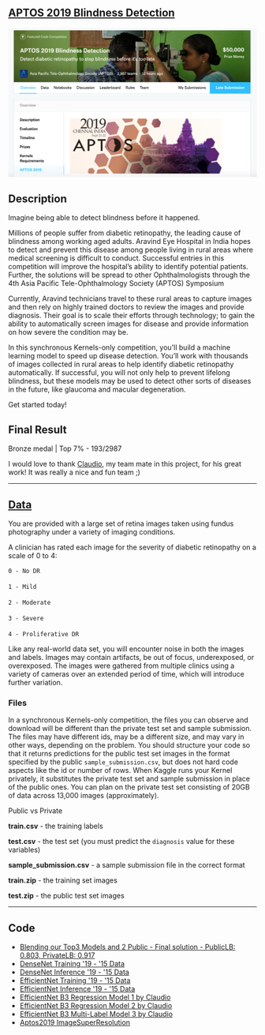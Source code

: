 [APTOS 2019 Blindness Detection](https://www.kaggle.com/c/aptos2019-blindness-detection/overview/description)
---

![aptos](img/aptos.png)

## Description

Imagine being able to detect blindness before it happened.

Millions of people suffer from diabetic retinopathy, the leading cause of blindness among working aged adults. Aravind Eye Hospital in India hopes to detect and prevent this disease among people living in rural areas where medical screening is difficult to conduct. Successful entries in this competition will improve the hospital’s ability to identify potential patients. Further, the solutions will be spread to other Ophthalmologists through the 4th Asia Pacific Tele-Ophthalmology Society (APTOS) Symposium

Currently, Aravind technicians travel to these rural areas to capture images and then rely on highly trained doctors to review the images and provide diagnosis. Their goal is to scale their efforts through technology; to gain the ability to automatically screen images for disease and provide information on how severe the condition may be.

In this synchronous Kernels-only competition, you'll build a machine learning model to speed up disease detection. You’ll work with thousands of images collected in rural areas to help identify diabetic retinopathy automatically. If successful, you will not only help to prevent lifelong blindness, but these models may be used to detect other sorts of diseases in the future, like glaucoma and macular degeneration.

Get started today!

## Final Result

Bronze medal | Top 7% - 193/2987

I would love to thank [Claudio](https://www.linkedin.com/in/claudio-fanconi-b37904153/), my team mate in this project, for his great work! It was really a nice and fun team ;)

---

## [Data](https://www.kaggle.com/c/aptos2019-blindness-detection/data)

You are provided with a large set of retina images taken using fundus photography under a variety of imaging conditions.

A clinician has rated each image for the severity of diabetic retinopathy on a scale of 0 to 4:

```
0 - No DR

1 - Mild

2 - Moderate

3 - Severe

4 - Proliferative DR
```

Like any real-world data set, you will encounter noise in both the images and labels. Images may contain artifacts, be out of focus, underexposed, or overexposed. The images were gathered from multiple clinics using a variety of cameras over an extended period of time, which will introduce further variation.

### Files

In a synchronous Kernels-only competition, the files you can observe and download will be different than the private test set and sample submission. The files may have different ids, may be a different size, and may vary in other ways, depending on the problem. You should structure your code so that it returns predictions for the public test set images in the format specified by the public `sample_submission.csv`, but does not hard code aspects like the id or number of rows. When Kaggle runs your Kernel privately, it substitutes the private test set and sample submission in place of the public ones. You can plan on the private test set consisting of 20GB of data across 13,000 images (approximately).

Public vs Private

**train.csv** - the training labels

**test.csv** - the test set (you must predict the `diagnosis` value for these variables)

**sample_submission.csv** - a sample submission file in the correct format

**train.zip** - the training set images

**test.zip** - the public test set images

---

## Code

  - [Blending our Top3 Models and 2 Public - Final solution - PublicLB: 0.803, PrivateLB: 0.917](script/blending-kernel-top3-model-2-public.html)
  - [DenseNet Training '19 - '15 Data](script/aptos19-densenet-trained-with-old-and-new-data.html)
  - [DenseNet Inference '19 - '15 Data](script/aptos19-densenet-inference-old-new-data.html)
  - [EfficientNet Training '19 - '15 Data](script/aptos19-efficientnet-keras-regression-lb-0-75.html)
  - [EfficientNet Inference '19 - '15 Data](script/aptos19-inference-efficientnet-keras-regression.html)
  - [EfficientNet B3 Regression Model 1 by Claudio](script/efficientnetb3-regression-model-1.html)
  - [EfficientNet B3 Regression Model 2 by Claudio](script/efficientnetb3-regression-model-2.html)
  - [EfficientNet B3 Multi-Label Model 3 by Claudio](script/efficientnetb3-multilabel-model-3.html)
  - [Aptos2019 ImageSuperResolution](script/aptos2019-image-super-resolution.html)

